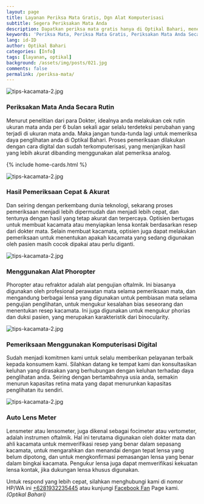 ```yaml
---
layout: page
title: Layanan Periksa Mata Gratis, Dgn Alat Komputerisasi
subtitle: Segera Periksakan Mata Anda
description: Dapatkan periksa mata gratis hanya di Optikal Bahari, menerima pemabayaran KJP dan ada cicilan.
keywords: 'Periksa Mata, Periksa Mata Gratis, Periksakan Mata Anda Secara Rutin'
lang: id-ID
author: Optikal Bahari
categories: [Info]
tags: [layanan, optikal]
background: /assets/img/posts/021.jpg
comments: false
permalink: /periksa-mata/
---
```


<div class="card-deck mb-3">
  <div class="card shadow p-3 mb-5 bg-white rounded">
		  <img src="{{"/assets/img/posts/periksa-mata/periksa-mata-gratis-optikal-bahari-14.jpg" | relative_url }}" class="card-img-top" alt="tips-kacamata-2.jpg">
    <div class="card-body">
      <h3 class="card-title">Periksakan Mata Anda Secara Rutin</h3>
      <p class="card-text">Menurut penelitian dari para Dokter, idealnya anda melakukan cek rutin ukuran mata anda per 6 bulan sekali agar selalu terdeteksi perubahan yang terjadi di ukuran mata anda. Maka jangan tunda-tunda lagi untuk memeriksa daya penglihatan anda di Optikal Bahari. Proses pemeriksaan dilakukan dengan cara digital dan sudah terkomputerisasi, yang menjanjikan hasil yang lebih akurat dibanding menggunakan alat pemeriksa analog.</p>
    </div>
   </div>
</div>

{% include home-cards.html %}

<div class="card-deck mb-3">
  <div class="card shadow p-3 mb-5 bg-white rounded">
		  <img src="{{"/assets/img/posts/periksa-mata/periksa-mata-gratis-optikal-bahari-2.jpg" | relative_url }}" class="card-img-top" alt="tips-kacamata-2.jpg">
      <div class="card-body">
      <h3 class="card-title">Hasil Pemeriksaan Cepat & Akurat</h3>
      <p class="card-text">Dan seiring dengan perkembang dunia teknologi, sekarang proses pemeriksaan menjadi lebih dipermudah dan menjadi lebih cepat, dan tentunya dengan hasil yang tetap akurat dan terpercaya. Optisien bertugas untuk membuat kacamata atau menyiapkan lensa kontak berdasarkan resep dari dokter mata. Selain membuat kacamata, optisien juga dapat melakukan pemeriksaan untuk menentukan apakah kacamata yang sedang digunakan oleh pasien masih cocok dipakai atau perlu diganti.</p>
      </div>
   </div>
</div>

<div class="card-deck mb-3">
  <div class="card shadow p-3 mb-5 bg-white rounded">
		  <img src="{{"/assets/img/posts/periksa-mata/periksa-mata-gratis-optikal-bahari-12.jpg" | relative_url }}" class="card-img-top" alt="tips-kacamata-2.jpg">
      <div class="card-body">
      <h3 class="card-title">Menggunakan Alat Phoropter</h3>
      <p class="card-text">Phoropter atau refraktor adalah alat pengujian oftalmik. Ini biasanya digunakan oleh profesional perawatan mata selama pemeriksaan mata, dan mengandung berbagai lensa yang digunakan untuk pembiasan mata selama pengujian penglihatan, untuk mengukur kesalahan bias seseorang dan menentukan resep kacamata. Ini juga digunakan untuk mengukur phorias dan duksi pasien, yang merupakan karakteristik dari binocularity.</p>
      </div>
   </div>
</div>

<div class="card-deck mb-3">
  <div class="card shadow p-3 mb-5 bg-white rounded">
		  <img src="{{"/assets/img/posts/periksa-mata/periksa-mata-gratis-optikal-bahari-10.jpg" | relative_url }}" class="card-img-top" alt="tips-kacamata-2.jpg">
      <div class="card-body">
      <h3 class="card-title">Pemeriksaan Menggunakan Komputerisasi Digital</h3>
      <p class="card-text">Sudah menjadi komitmen kami untuk selalu memberikan pelayanan terbaik kepada konsumem kami. Silahkan datang ke tempat kami dan konsultasikan keluhan yang dirasakan yang berhubungan dengan keluhan terhadap daya penglihatan anda. Seiring dengan bertambahnya usia anda, semakin menurun kapasitas retina mata yang dapat menurunkan kapasitas penglihatan itu sendiri.</p>
      </div>
   </div>
</div>

<div class="card-deck mb-3">
  <div class="card shadow p-3 mb-5 bg-white rounded">
		  <img src="{{"/assets/img/posts/periksa-mata/periksa-mata-gratis-optikal-bahari-11.jpg" | relative_url }}" class="card-img-top" alt="tips-kacamata-2.jpg">
    <div class="card-body">
      <h3 class="card-title">Auto Lens Meter</h3>
      <p class="card-text">Lensmeter atau lensometer, juga dikenal sebagai focimeter atau vertometer, adalah instrumen oftalmik. Hal ini terutama digunakan oleh dokter mata dan ahli kacamata untuk memverifikasi resep yang benar dalam sepasang kacamata, untuk mengarahkan dan menandai dengan tepat lensa yang belum dipotong, dan untuk mengkonfirmasi pemasangan lensa yang benar dalam bingkai kacamata. Pengukur lensa juga dapat memverifikasi kekuatan lensa kontak, jika dukungan lensa khusus digunakan.</p>
	  <p>Untuk respond yang lebih cepat, silahkan menghubungi kami di nomor HP/WA ini <a href="https://api.whatsapp.com/send?phone=6281932235445&text=Hallo%2C+saya+butuh+informasi+lebih+lanjut+mengenai+Optikal+Bahari" id="WhatsAppClick" class="WhatsAppCall" title="Call WhatsApp">+6281932235445</a> atau kunjungi <a href="https://www.facebook.com/optikalbahari" id="FBClick" title="Facebook Page Optikal Bahari" class="FacebookPage">Facebook Fan</a> Page kami. <em>(Optikal Bahari)</em></p>
	</div>
   </div>
</div>
